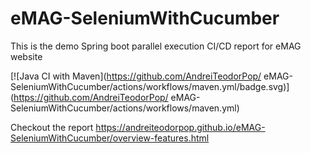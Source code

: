 # eMAG-SeleniumWithCucumber
This is the demo Spring boot parallel execution CI/CD report for eMAG website

[![Java CI with Maven](https://github.com/AndreiTeodorPop/
eMAG-SeleniumWithCucumber/actions/workflows/maven.yml/badge.svg)](https://github.com/AndreiTeodorPop/
eMAG-SeleniumWithCucumber/actions/workflows/maven.yml)

Checkout the report
https://andreiteodorpop.github.io/eMAG-SeleniumWithCucumber/overview-features.html
